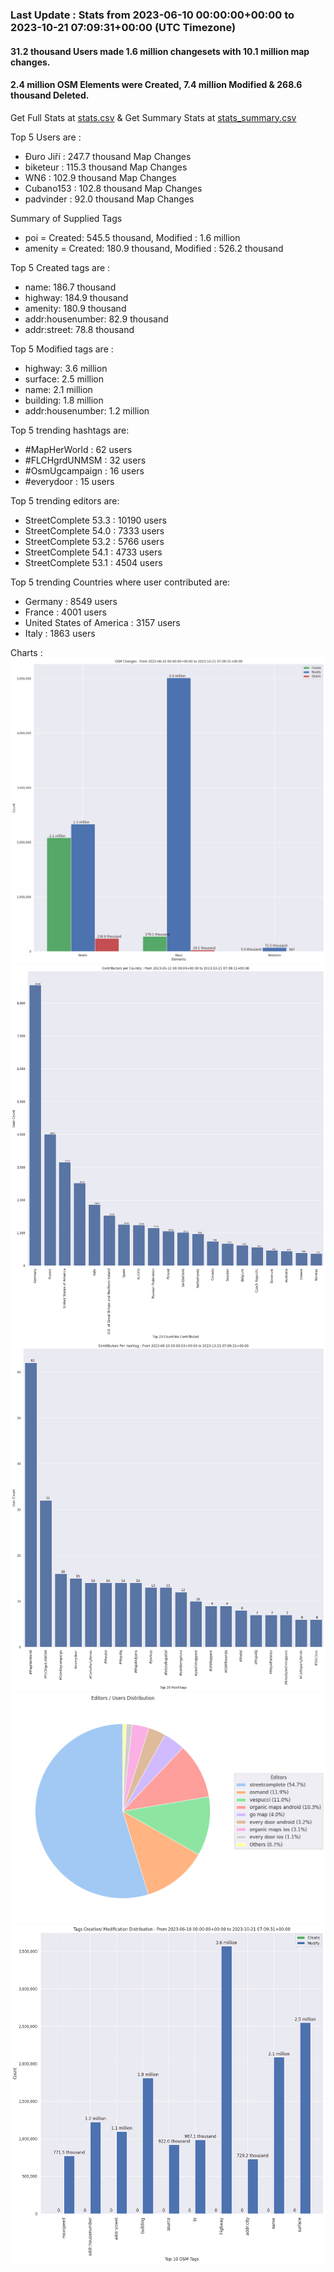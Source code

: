 ### Last Update : Stats from 2023-06-10 00:00:00+00:00 to 2023-10-21 07:09:31+00:00 (UTC Timezone)

#### 31.2 thousand Users made 1.6 million changesets with 10.1 million map changes.
#### 2.4 million OSM Elements were Created, 7.4 million Modified & 268.6 thousand Deleted.
Get Full Stats at [stats.csv](/stats/fieldmappers/Daily/stats.csv)
 & Get Summary Stats at [stats_summary.csv](/stats/fieldmappers/Daily/stats_summary.csv)

Top 5 Users are : 
- Đuro Jiří : 247.7 thousand Map Changes
- biketeur : 115.3 thousand Map Changes
- WN6 : 102.9 thousand Map Changes
- Cubano153 : 102.8 thousand Map Changes
- padvinder : 92.0 thousand Map Changes

Summary of Supplied Tags
- poi = Created: 545.5 thousand, Modified : 1.6 million
- amenity = Created: 180.9 thousand, Modified : 526.2 thousand


Top 5 Created tags are :
- name: 186.7 thousand
- highway: 184.9 thousand
- amenity: 180.9 thousand
- addr:housenumber: 82.9 thousand
- addr:street: 78.8 thousand


Top 5 Modified tags are :
- highway: 3.6 million
- surface: 2.5 million
- name: 2.1 million
- building: 1.8 million
- addr:housenumber: 1.2 million


Top 5 trending hashtags are:
- #MapHerWorld : 62 users
- #FLCHgrdUNMSM : 32 users
- #OsmUgcampaign : 16 users
- #everydoor : 15 users


Top 5 trending editors are:
- StreetComplete 53.3 : 10190 users
- StreetComplete 54.0 : 7333 users
- StreetComplete 53.2 : 5766 users
- StreetComplete 54.1 : 4733 users
- StreetComplete 53.1 : 4504 users


Top 5 trending Countries where user contributed are:
- Germany : 8549 users
- France : 4001 users
- United States of America : 3157 users
- Italy : 1863 users


 Charts : 
![Alt text](./stats_osm_changes.png) 
![Alt text](./stats_users_per_country.png) 
![Alt text](./stats_users_per_hashtag.png) 
![Alt text](./stats_editors_pie_chart.png) 
![Alt text](./stats_tags.png) 
